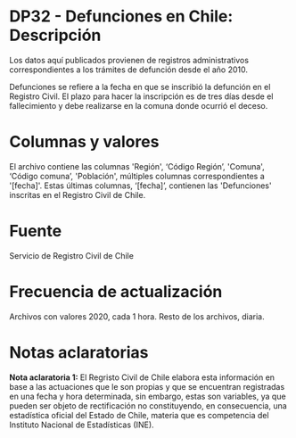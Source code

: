 # DP32 - Defunciones en Chile: Descripción
Los datos aquí publicados provienen de registros administrativos correspondientes a los trámites de defunción desde el año 2010.

Defunciones se refiere a la fecha en que se inscribió la defunción en el Registro Civil. El plazo para hacer la inscripción es de tres días desde el fallecimiento y debe realizarse en la comuna donde ocurrió el deceso.

# Columnas y valores
El archivo contiene las columnas 'Región', ‘Código Región’, 'Comuna', ‘Código comuna’, 'Población', múltiples columnas correspondientes a '[fecha]'. Estas últimas columnas, ‘[fecha]’, contienen las 'Defunciones' inscritas en el Registro Civil de Chile.

# Fuente
Servicio de Registro Civil de Chile

# Frecuencia de actualización
Archivos con valores 2020, cada 1 hora. Resto de los archivos, diaria.

# Notas aclaratorias
**Nota aclaratoria 1:** El Regristo Civil de Chile elabora esta información en base a las actuaciones que le son propias y que se encuentran registradas en una fecha y hora determinada, sin embargo, estas son variables, ya que pueden ser objeto de rectificación no constituyendo, en consecuencia, una estadística oficial del Estado de Chile, materia que es competencia del Instituto Nacional de Estadísticas (INE).
